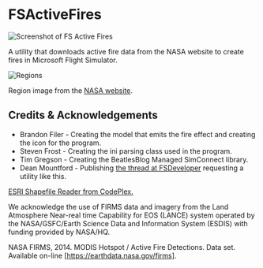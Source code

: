 FSActiveFires
=============

![Screenshot of FS Active Fires](http://i.imgur.com/kItmWOx.png)

A utility that downloads active fire data from the NASA website to create fires in Microsoft Flight Simulator.

![Regions](http://i.imgur.com/adALBtK.jpg)

Region image from the [NASA website](https://earthdata.nasa.gov/data/near-real-time-data/firms/active-fire-data).

Credits & Acknowledgements
---
- Brandon Filer   - Creating the model that emits the fire effect and creating the icon for the program.
- Steven Frost    - Creating the ini parsing class used in the program.
- Tim Gregson     - Creating the BeatlesBlog Managed SimConnect library.
- Dean Mountford  - Publishing [the thread at FSDeveloper](http://www.fsdeveloper.com/forum/threads/global-wildfires-open-source-project-need-programming.428525/) requesting a utility like this.

[ESRI Shapefile Reader from CodePlex.](https://shapefile.codeplex.com/)

We acknowledge the use of FIRMS data and imagery from the Land Atmosphere Near-real time Capability for EOS (LANCE) system operated by the NASA/GSFC/Earth Science Data and Information System (ESDIS) with funding provided by NASA/HQ.

NASA FIRMS, 2014. MODIS Hotspot / Active Fire Detections. Data set. Available on-line [https://earthdata.nasa.gov/firms].

